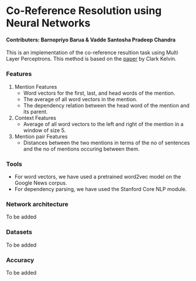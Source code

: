 # Co-Reference Resolution using Neural Networks
#### Contributers: Barnopriyo Barua & Vadde Santosha Pradeep Chandra
This is an implementation of the co-reference resultion task using Multi Layer Perceptrons. This method is based on the [paper](https://cs224d.stanford.edu/reports/ClarkKevin.pdf) by Clark Kelvin. 

### Features
1. Mention Features
	* Word vectors for the first, last, and head words of the mention.
	* The average of all word vectors in the mention.
	* The dependency relation between the head word of the mention and its parent.
2. Context Features
	* Average of all word vectors to the left and right of the mention in a window of size 5.
3. Mention pair Features
	* Distances between the two mentions in terms of the no of sentences and the no of mentions occuring between them.

### Tools
* For word vectors, we have used a pretrained word2vec model on the Google News corpus.
* For dependency parsing, we have used the Stanford Core NLP module.

### Network architecture
To be added

### Datasets
To be added

### Accuracy
To be added
